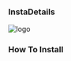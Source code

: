 ### InstaDetails



![logo](https://c.tenor.com/9gAQTpYexIIAAAAC/instagram-logo.gif)




### How To Install
